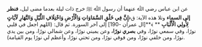 عن ابن عباس رضي ﷲ عنهما أن رسول ﷲ ﷺ خرج ذات ليلة بعدما مضى ليل، **فنظر إلى السماء** وتلا هذه الآية: ق﴿**إِنَّ** **فِي خَلْقِ السَّمَاوَاتِ وَالْأَرْضِ وَاخْتِلَافِ اللَّيْلِ وَالنَّهَارِ لَآَيَاتٍ لِأُولِي الْأَلْبَابِ**  ** ﴾**[ال عمران -190] إلى آخر السورة. ثم قال: (اللهم اجعل في قلبي نورًا، وفي سمعي نورًا، وفي **بصري نورًا،** وعن يميني نورًا، وعن شمالي نورًا، ومن بين يدي نورًا، ومن خلفي نورًا، ومن فوقي نورًا، ومن تحتي نورًا، وأعظم لي نورًا يوم القيامة).